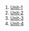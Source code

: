 1. [Unit-1](AP-Bio/Unit-1.md)
2. [Unit-2](AP-Bio/Unit-2.md)
3. [Unit-3](AP-Bio/Unit-3.md)
4. [Unit-4](AP-Bio/Unit-4.md)
